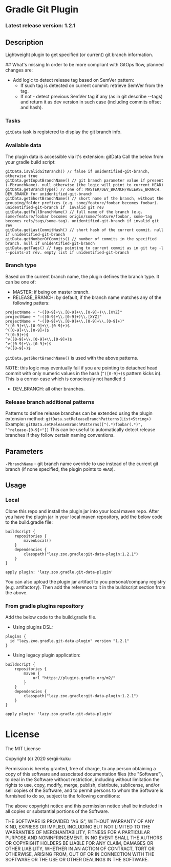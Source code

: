 # Gradle Git Plugin
### Latest release version: 1.2.1

## Description
Lightweight plugin to get specified (or current) git branch information.

## What's missing
In order to be more compliant with GitOps flow, planned changes are:
* Add logic to detect release tag based on SemVer pattern:
    * If such tag is detected on current commit: retrieve SemVer from the tag.
    * If not - detect previous SemVer tag if any (as in git describe --tags) and return it as dev version in such case (including commits offset and hash).

### Tasks
`gitData` task is registered to display the git branch info.

### Available data
The plugin data is accessible via it's extension: gitData
Call the below from your gradle build script:
```
gitData.isValidGitBranch() // false if unidentified-git-branch, otherwise true
gitData.getInputBranchName() // git branch parameter value if present (-PbranchName). null otherwise (the logic will point to current HEAD)
gitData.getBranchType() // one of: MASTER/DEV_BRANCH/RELEASE_BRANCH. DEV_BRANCH for unidentified-git-branch
gitData.getShortBranchName() // short name of the branch, without the grouping/folder prefixes (e.g. some/feature/foobar becomes foobar). unidentified-git-branch if  invalid git rev
gitData.getFullBranchName() // full name of the branch (e.g. some/feature/foobar becomes origin/some/feature/foobar, some-tag becomes refs/tags/some-tag). unidentified-git-branch if invalid git rev
gitData.getLastCommitHash() // short hash of the current commit. null if unidentified-git-branch
gitData.getNumberOfCommits() // number of commits in the specified branch. null if unidentified-git-branch
gitData.getTags() // tags pointing to current commit as in git tag -l --points-at rev. empty list if unidentified-git-branch
```

### Branch type
Based on the current branch name, the plugin defines the branch type. 
It can be one of:
- MASTER: if being on master branch.
- RELEASE_BRANCH: by default, if the branch name matches any of the following patters:
```
projectName + "-([0-9]+\\.[0-9]+\\.[0-9]+)\\.[XYZ]"
projectName + "-([0-9]+\\.[0-9]+)\\.[XYZ]"
projectName + "-([0-9]+\\.[0-9]+\\.[0-9]+\\.[0-9]+)"
^([0-9]+\\.[0-9]+\\.[0-9]+)$
^([0-9]+\\.[0-9]+)$
^([0-9]+)$
^v([0-9]+\\.[0-9]+\\.[0-9]+)$
^v([0-9]+\\.[0-9]+)$
^v([0-9]+)$
```

`gitData.getShortBranchName()` is used with the above patterns.

NOTE: this logic may eventually fail if you are pointing to detached head commit with only numeric values in the hash (`^([0-9]+)$` pattern kicks in). 
This is a corner-case which is consciously not handled :)

- DEV_BRANCH: all other branches.

### Release branch additional patterns
Patterns to define release branches can be extended using the plugin extension method: `gitData.setReleaseBranchPatterns(List<String>)`
Example: `gitData.setReleaseBranchPatterns(["(.*)foobar(.*)", "^release-[0-9]+"])`
This can be useful to automatically detect release branches if they follow certain naming conventions.

## Parameters
`-PbranchName` - git branch name override to use instead of the current git branch (if none specified, the plugin points to `HEAD`).

## Usage
### Local 
Clone this repo and install the plugin jar into your local maven repo.
After you have the plugin jar in your local maven repository, add the below code to the build.gradle file:
```
buildscript {
    repositories {
        mavenLocal()
    }
    dependencies {
        classpath("lazy.zoo.gradle:git-data-plugin:1.2.1")
    }
}

apply plugin: 'lazy.zoo.gradle.git-data-plugin'
```
You can also upload the plugin jar artifact to you personal/company registry (e.g. artifactory). 
Then add the reference to it in the buildscript section from the above.
### From gradle plugins repository
Add the below code to the build.gradle file.
- Using plugins DSL:
```
plugins {
  id "lazy.zoo.gradle.git-data-plugin" version "1.2.1"
}
```
- Using legacy plugin application:
```
buildscript {
    repositories {
        maven {
            url "https://plugins.gradle.org/m2/"
        }
    }
    dependencies {
        classpath("lazy.zoo.gradle:git-data-plugin:1.2.1")
    }
}

apply plugin: 'lazy.zoo.gradle.git-data-plugin'
```

# License
The MIT License

Copyright (c) 2020 sergii-kuku

Permission is hereby granted, free of charge, to any person obtaining a copy of this software and associated documentation files (the "Software"), to deal in the Software without restriction, including without limitation the rights to use, copy, modify, merge, publish, distribute, sublicense, and/or sell copies of the Software, and to permit persons to whom the Software is furnished to do so, subject to the following conditions:

The above copyright notice and this permission notice shall be included in all copies or substantial portions of the Software.

THE SOFTWARE IS PROVIDED "AS IS", WITHOUT WARRANTY OF ANY KIND, EXPRESS OR IMPLIED, INCLUDING BUT NOT LIMITED TO THE WARRANTIES OF MERCHANTABILITY, FITNESS FOR A PARTICULAR PURPOSE AND NONINFRINGEMENT. IN NO EVENT SHALL THE AUTHORS OR COPYRIGHT HOLDERS BE LIABLE FOR ANY CLAIM, DAMAGES OR OTHER LIABILITY, WHETHER IN AN ACTION OF CONTRACT, TORT OR OTHERWISE, ARISING FROM, OUT OF OR IN CONNECTION WITH THE SOFTWARE OR THE USE OR OTHER DEALINGS IN THE SOFTWARE.

